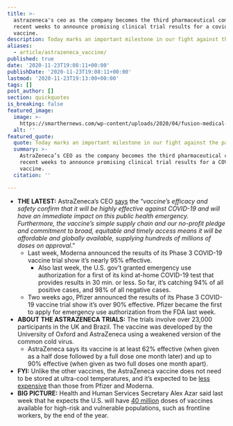 ```yaml
---
title: >-
  astrazeneca's ceo as the company becomes the third pharmaceutical company in
  recent weeks to announce promising clinical trial results for a covid-19
  vaccine.
description: Today marks an important milestone in our fight against the pandemic.
aliases:
  - article/astrazeneca_vaccine/
published: true
date: '2020-11-23T19:08:11+00:00'
publishDate: '2020-11-23T19:08:11+00:00'
lastmod: '2020-11-23T19:13:00+00:00'
tags: []
post_author: []
section: quickquotes
is_breaking: false
featured_image:
  image: >-
    https://smarthernews.com/wp-content/uploads/2020/04/fusion-medical-animation-EAgGqOiDDMg-unsplash-min-1024x576.jpg
  alt: ''
featured_quote:
  quote: Today marks an important milestone in our fight against the pandemic.
  summary: >-
    AstraZeneca’s CEO as the company becomes the third pharmaceutical company in
    recent weeks to announce promising clinical trial results for a COVID-19
    vaccine.
  citation: ''

---
```

*   **THE LATEST:** AstraZeneca’s CEO [says](\"https://www.astrazeneca.com/content/astraz/media-centre/press-releases/2020/azd1222hlr.html\") the “_vaccine’s efficacy and safety confirm that it will be highly effective against COVID-19 and will have an immediate impact on this public health emergency. Furthermore, the vaccine’s simple supply chain and our no-profit pledge and commitment to broad, equitable and timely access means it will be affordable and globally available, supplying hundreds of millions of doses on approval_.”
    *   Last week, Moderna announced the results of its Phase 3 COVID-19 vaccine trial show it’s nearly 95% effective.
        *   Also last week, the U.S. gov’t granted emergency use authorization for a first of its kind at-home COVID-19 test that provides results in 30 min. or less. So far, it’s catching 94% of all positive cases, and 98% of all negative cases.
    *   Two weeks ago, Pfizer announced the results of its Phase 3 COVID-19 vaccine trial show it’s over 90% effective. Pfizer became the first to apply for emergency use authorization from the FDA last week.
*   **ABOUT THE ASTRAZENECA TRIALS:** The trials involve over 23,000 participants in the UK and Brazil. The vaccine was developed by the University of Oxford and AstraZeneca using a weakened version of the common cold virus.
    *   AstraZeneca says its vaccine is at least 62% effective (when given as a half dose followed by a full dose one month later) and up to 90% effective (when given as two full doses one month apart).
*   **FYI:** Unlike the other vaccines, the AstraZeneca vaccine does not need to be stored at ultra-cool temperatures, and it’s expected to be [less expensive](\"https://apnews.com/article/astrazeneca-vaccine-third-cheaper-oxford-c99d26eb2946f6fde45a1edc002ff028\") than those from Pfizer and Moderna.
*   **BIG PICTURE:** Health and Human Services Secretary Alex Azar said last week that he expects the U.S. will have [40 million](\"https://www.c-span.org/video/?c4924104/40-million-covid-19-vaccine-doses-end-year-secretary-azar\") doses of vaccines available for high-risk and vulnerable populations, such as frontline workers, by the end of the year.